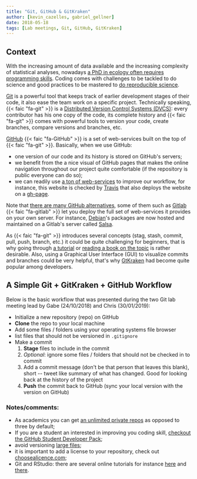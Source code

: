 ```yaml
---
title: "Git, GitHub & GitKraken"
author: [kevin_cazelles, gabriel_gellner]
date: 2018-05-18
tags: [Lab meetings, Git, GitHub, GitKraken]
---
```



## Context

With the increasing amount of data available and the increasing complexity
of statistical analyses, nowadays [a PhD in ecology often requires programming skills](https://www.nature.com/nature/journal/v541/n7638/full/nj7638-563a.html).
Coding comes with challenges to be tackled to do science and good practices
to be mastered to [do reproducible science](https://www.nature.com/news/why-scientwillists-must-share-their-research-code-1.20504).

[Git](https://git-scm.com/) is a powerful tool that keeps track of earlier development stages of their code, it also ease the team work on a specific project. Technically speaking, {{< faic "fa-git" >}} is a [Distributed Version Control Systems (DVCS)](https://git-scm.com/book/en/v2/Getting-Started-About-Version-Control):
every contributor has his one copy of the code, its complete history and
{{< faic "fa-git" >}} comes with powerful tools to version your code, create branches,
compare versions and branches, etc.   

[GitHub](https://GitHub.com/) {{< faic "fa-GitHub" >}} is a set of web-services
built on the top of {{< faic "fa-git" >}}. Basically, when we use GitHub:

- one version of our code and its history is stored on GitHub's servers;
- we benefit from the a nice visual of GitHub pages that makes the online navigation
throughout our project quite comfortable (if the repository is public everyone can do so);
- we can readily use [a ton of web-services](https://GitHub.com/marketplace) to
improve our workflow, for instance, this website is checked by [Travis](https://travis-ci.org/) that also deploys the website on a [gh-page](https://pages.GitHub.com/).

Note that [there are many GitHub alternatives](https://www.ubuntupit.com/10-GitHub-alternatives-for-hosting-your-open-source-projects/), some of them such as [Gitlab](https://about.gitlab.com/) {{< faic "fa-gitlab" >}}
let you deploy the full set of web-services it provides on your own server. For instance,
[Debian](https://www.debian.org/)'s packages are now hosted and maintained on a Gitlab's
server called [Salsa](https://salsa.debian.org/public).

As {{< faic "fa-git" >}} introduces several concepts (stag, stash, commit, pull,
push, branch, etc.) it could be quite challenging for beginners, that is why
going through [a tutorial](https://guides.GitHub.com/activities/hello-world/)
or [reading a book on the topic](https://git-scm.com/book/en/v2) is rather desirable. Also, using a Graphical User Interface (GUI) to visualize commits and branches could be very helpful, that's why [GtKraken](https://www.gitkraken.com/) had become quite popular among developers.



## A Simple Git + GitKraken + GitHub Workflow

Below is the basic workflow that was presented during the two Git
lab meeting lead by Gabe (24/10/2018) and Chris (30/01/2019):

- Initialize a new repository (repo) on GitHub
- **Clone** the repo to your local machine
- Add some files / folders using your operating systems file browser
- list files that should not be versioned in `.gitignore`
- Make a commit
    1. **Stage** files to include in the commit
    2. _Optional_: ignore some files / folders that should not be checked in to commit
    3. Add a commit message (don't be that person that leaves this blank), short -- tweet
       like summary of what has changed. Good for looking back at the history of the project
    4. **Push** the commit back to GitHub (sync your local version with the version on GitHub)


### Notes/comments:

- As academics you can get [an unlimited private repos](https://help.GitHub.com/articles/applying-for-a-student-developer-pack/) as opposed to three by default;
- If you are a student an interested in improving you coding skill, [checkout the GitHub Student Developer Pack](https://education.GitHub.com/pack);
- avoid versioning [large files](https://help.GitHub.com/articles/working-with-large-files/);
- it is important to add a license to your repository, check out [choosealicence.com](https://choosealicense.com/);
- Git and RStudio: there are several online tutorials for instance [here](http://r-bio.GitHub.io/intro-git-rstudio/) and [there](https://support.rstudio.com/hc/en-us/articles/200532077-Version-Control-with-Git-and-SVN).
